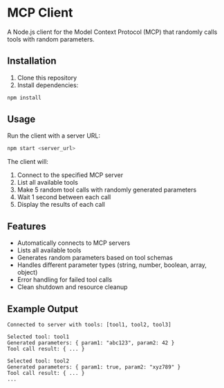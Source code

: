 # MCP Client

A Node.js client for the Model Context Protocol (MCP) that randomly calls tools with random parameters.

## Installation

1. Clone this repository
2. Install dependencies:

```bash
npm install
```

## Usage

Run the client with a server URL:

```bash
npm start <server_url>
```

The client will:

1. Connect to the specified MCP server
2. List all available tools
3. Make 5 random tool calls with randomly generated parameters
4. Wait 1 second between each call
5. Display the results of each call

## Features

- Automatically connects to MCP servers
- Lists all available tools
- Generates random parameters based on tool schemas
- Handles different parameter types (string, number, boolean, array, object)
- Error handling for failed tool calls
- Clean shutdown and resource cleanup

## Example Output

```
Connected to server with tools: [tool1, tool2, tool3]

Selected tool: tool1
Generated parameters: { param1: "abc123", param2: 42 }
Tool call result: { ... }

Selected tool: tool2
Generated parameters: { param1: true, param2: "xyz789" }
Tool call result: { ... }
...
```
